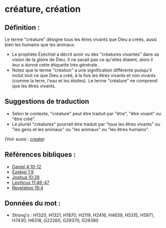 # créature, création

## Définition :

Le terme "créature" désigne tous les êtres vivants que Dieu a créés, aussi bien les humains que les animaux.

* Le prophète Ézéchiel a décrit avoir vu des "créatures vivantes" dans sa vision de la gloire de Dieu. Il ne savait pas ce qu'elles étaient, alors il leur a donné cette étiquette très générale.
* Notez que le terme "création" a une signification différente puisqu'il inclut tout ce que Dieu a créé, à la fois les êtres vivants et non vivants (comme la terre, l'eau et les étoiles). Le terme "créature" ne comprend que les êtres vivants.

## Suggestions de traduction

* Selon le contexte, "créature" peut être traduit par "être", "être vivant" ou "être créé".
* Le pluriel "créatures" pourrait être traduit par "tous les êtres vivants" ou "les gens et les animaux" ou "les animaux" ou "les êtres humains".

(Voir aussi : [create](../other/creation.md))

## Références bibliques :

* [Daniel 4:10-12](rc://en/tn/help/dan/04/10)
* [Ezekiel 1:9](rc://en/tn/help/ezk/01/09)
* [Joshua 10:28](rc://en/tn/help/jos/10/28)
* [Leviticus 11:46-47](rc://en/tn/help/lev/11/46)
* [Revelation 19:4](rc://en/tn/help/rev/19/04)

## Données du mot :

* Strong's : H1320, H1321, H1870, H2119, H2416, H4639, H5315, H5971, H7430, H8318, G22260, G29370, G29380
